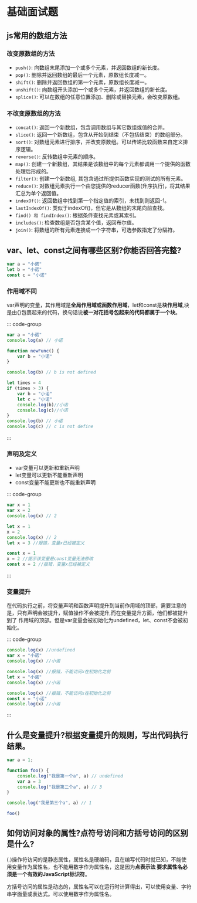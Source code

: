 # 基础面试题

## js常用的数组方法

### 改变原数组的方法

- `push()`: 向数组末尾添加一个或多个元素，并返回数组的新长度。
- `pop()`: 删除并返回数组的最后一个元素，原数组长度减一。
- `shift()`: 删除并返回数组的第一个元素，原数组长度减一。
- `unshift()`: 向数组开头添加一个或多个元素，并返回数组的新长度。
- `splice()`: 可以在数组的任意位置添加、删除或替换元素，会改变原数组。

### 不改变原数组的方法

- `concat()`: 返回一个新数组，包含调用数组与其它数组或值的合并。
- `slice()`: 返回一个新数组，包含从开始到结束（不包括结束）的数组部分。
- `sort()`: 对数组元素进行排序，并改变原数组。可以传递比较函数来自定义排序逻辑。
- `reverse()`: 反转数组中元素的顺序。
- `map()`: 创建一个新数组，其结果是该数组中的每个元素都调用一个提供的函数处理后形成的。
- `filter()`: 创建一个新数组, 其包含通过所提供函数实现的测试的所有元素。
- `reduce()`: 对数组元素执行一个由您提供的reducer函数(升序执行)，将其结果汇总为单个返回值。
- `indexOf()`: 返回数组中找到第一个指定值的索引，未找到则返回-1。
- `lastIndexOf()`: 类似于indexOf()，但它是从数组的末尾向前查找。
- `find() 和 findIndex()`: 根据条件查找元素或其索引。
- `includes()`: 检查数组是否包含某个值，返回布尔值。
- `join()`: 将数组的所有元素连接成一个字符串，可选参数指定了分隔符。

## var、let、const之间有哪些区别?你能否回答完整?

```javascript
var a = "小诺"
let b = "小诺"
const c = "小诺"
```

### 作用域不同

var声明的变量，其作用域是**全局作用域或函数作用域**，let和const是**块作用域**,块是由{}包裹起来的代码，换句话说**被一对花括号包起来的代码都属于一个块**。

::: code-group

```js [var]
var a = "小诺"
console.log(a) // 小诺

function newFunc() {
    var b = "小诺"
}

console.log(b) // b is not defined
```

```js [let、const]
let times = 4
if (times > 3) {
    var b = "小诺"
    let c = "小诺"
    console.log(b)//小诺
    console.log(c)//小诺
}
console.log(b) // 小诺
console.log(c) // c is not define
```

:::

### 声明及定义

- var变量可以更新和重新声明
- let变量可以更新不能重新声明
- const变量不能更新也不能重新声明

::: code-group

```js [var]
var x = 1
var x = 2
console.log(x) // 2
```

```js [let]
let x = 1
x = 2
console.log(x) // 2
let x = 3 //报错，变量x已经被定义
```

```js [const]
const x = 1
x = 2 //提示该变量是const变量无法修改
const x = 2 //报错，变量x已经被定义
```

:::

### 变量提升

在代码执行之前，将变量声明和函数声明提升到当前作用域的顶部，需要注意的是，只有声明会被提升，赋值操作不会被提升,而在变量提升方面，他们都被提升到了
作用域的顶部。但是var变量会被初始化为undefined，let、const不会被初始化。

::: code-group

```js [var]
console.log(x) //undefined
var x = "小诺"
console.log(x) //小诺
```

```js [let]
console.log(x) //报错，不能访问x在初始化之前
let x = "小诺"
console.log(x) //小诺
```

```js [const]
console.log(x) //报错，不能访问x在初始化之前
const x = "小诺"
console.log(x) //小诺
```

:::

## 什么是变量提升?根据变量提升的规则，写出代码执行结果。

```js
var a = 1;

function foo() {
    console.log("我是第一个a", a) // undefined
    var a = 3
    console.log("我是第二个a", a) // 3
}

console.log("我是第三个a", a) // 1

foo()
```

## 如何访问对象的属性?点符号访问和方括号访问的区别是什么?

(.)操作符访问的是静态属性，属性名是硬编码，且在编写代码时就已知，不能使用变量作为属性名，也不能用数字作为属性名，这是因为**点表示法
要求属性名必须是一个有效的JavaScript标识符**。

方括号访问的属性是动态的，属性名可以在运行时计算得出，可以使用变量、字符串字面量或表达式。可以使用数字作为属性名。

